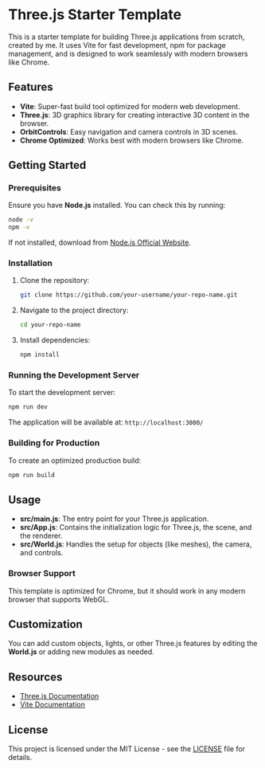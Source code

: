 # Three.js Starter Template

This is a starter template for building Three.js applications from scratch, created by me. It uses Vite for fast development, npm for package management, and is designed to work seamlessly with modern browsers like Chrome.

## Features

- **Vite**: Super-fast build tool optimized for modern web development.
- **Three.js**: 3D graphics library for creating interactive 3D content in the browser.
- **OrbitControls**: Easy navigation and camera controls in 3D scenes.
- **Chrome Optimized**: Works best with modern browsers like Chrome.

## Getting Started

### Prerequisites

Ensure you have **Node.js** installed. You can check this by running:

```bash
node -v
npm -v
```

If not installed, download from [Node.js Official Website](https://nodejs.org/).

### Installation

1. Clone the repository:

   ```bash
   git clone https://github.com/your-username/your-repo-name.git
   ```

2. Navigate to the project directory:

   ```bash
   cd your-repo-name
   ```

3. Install dependencies:
   ```bash
   npm install
   ```

### Running the Development Server

To start the development server:

```bash
npm run dev
```

The application will be available at: `http://localhost:3000/`

### Building for Production

To create an optimized production build:

```bash
npm run build
```

## Usage

- **src/main.js**: The entry point for your Three.js application.
- **src/App.js**: Contains the initialization logic for Three.js, the scene, and the renderer.
- **src/World.js**: Handles the setup for objects (like meshes), the camera, and controls.

### Browser Support

This template is optimized for Chrome, but it should work in any modern browser that supports WebGL.

## Customization

You can add custom objects, lights, or other Three.js features by editing the **World.js** or adding new modules as needed.

## Resources

- [Three.js Documentation](https://threejs.org/docs/)
- [Vite Documentation](https://vitejs.dev/)

## License

This project is licensed under the MIT License - see the [LICENSE](LICENSE) file for details.
